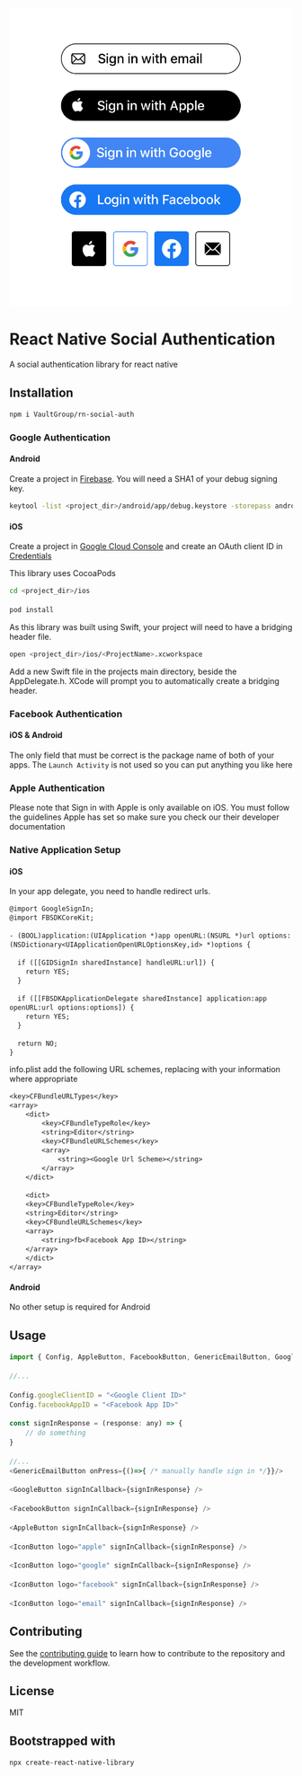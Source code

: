 ![alt text](https://github.com/VaultGroup/rn-social-auth/blob/master/example/screenshots/screenshot1.png?raw=true&s=400)

# React Native Social Authentication

A social authentication library for react native

## Installation

```sh
npm i VaultGroup/rn-social-auth
```

### Google Authentication

#### Android
Create a project in [Firebase](https://console.firebase.com). You will need a SHA1 of your debug signing key.
```sh
keytool -list <project_dir>/android/app/debug.keystore -storepass android
```

#### iOS
Create a project in [Google Cloud Console](https://console.cloud.google.com) and create an OAuth client ID in [Credentials](https://console.cloud.google.com/apis/credentials)

This library uses CocoaPods
```sh
cd <project_dir>/ios

pod install
```

As this library was built using Swift, your project will need to have a bridging header file.
```sh
open <project_dir>/ios/<ProjectName>.xcworkspace
```

Add a new Swift file in the projects main directory, beside the AppDelegate.h. XCode will prompt you to automatically create a bridging header.


### Facebook Authentication

#### iOS & Android
The only field that must be correct is the package name of both of your apps. The `Launch Activity` is not used so you can put anything you like here


### Apple Authentication

Please note that Sign in with Apple is only available on iOS. You must follow the guidelines Apple has set so make sure you check our their developer documentation


### Native Application Setup

#### iOS

In your app delegate, you need to handle redirect urls.

```objc
@import GoogleSignIn;
@import FBSDKCoreKit;

- (BOOL)application:(UIApplication *)app openURL:(NSURL *)url options:(NSDictionary<UIApplicationOpenURLOptionsKey,id> *)options {
  
  if ([[GIDSignIn sharedInstance] handleURL:url]) {
    return YES;
  }

  if ([[FBSDKApplicationDelegate sharedInstance] application:app openURL:url options:options]) {
    return YES;
  }

  return NO;
}
```

info.plist add the following URL schemes, replacing with your information where appropriate

```
<key>CFBundleURLTypes</key>
<array>
    <dict>
        <key>CFBundleTypeRole</key>
        <string>Editor</string>
        <key>CFBundleURLSchemes</key>
        <array>
            <string><Google Url Scheme></string>
        </array>
    </dict>

    <dict>
    <key>CFBundleTypeRole</key>
    <string>Editor</string>
    <key>CFBundleURLSchemes</key>
    <array>
        <string>fb<Facebook App ID></string>
    </array>
    </dict>
</array>
```

#### Android
No other setup is required for Android


## Usage

```js
import { Config, AppleButton, FacebookButton, GenericEmailButton, GoogleButton, IconButton } from 'react-native-social-auth';

//...

Config.googleClientID = "<Google Client ID>"
Config.facebookAppID = "<Facebook App ID>"

const signInResponse = (response: any) => {
    // do something
}

//...
<GenericEmailButton onPress={()=>{ /* manually handle sign in */}}/>

<GoogleButton signInCallback={signInResponse} />

<FacebookButton signInCallback={signInResponse} />

<AppleButton signInCallback={signInResponse} />

<IconButton logo="apple" signInCallback={signInResponse} />

<IconButton logo="google" signInCallback={signInResponse} />

<IconButton logo="facebook" signInCallback={signInResponse} />

<IconButton logo="email" signInCallback={signInResponse} />
```

## Contributing

See the [contributing guide](CONTRIBUTING.md) to learn how to contribute to the repository and the development workflow.

## License

MIT

## Bootstrapped with

```sh
npx create-react-native-library
```
